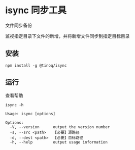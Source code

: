 # isync 同步工具
文件同步备份

监视指定目录下文件的新增，并将新增文件同步到指定目标目录

## 安装
`npm install -g @tinoq/isync`

## 运行
查看帮助

`isync -h`

```
Usage: isync [options]

Options:
  -V, --version      output the version number
  -s, --src <path>   【必要】源路径
  -d, --dest <path>  【必要】目标路径
  -h, --help         output usage information
```
